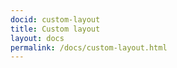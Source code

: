 ```yaml
---
docid: custom-layout 
title: Custom layout
layout: docs
permalink: /docs/custom-layout.html
---
```

